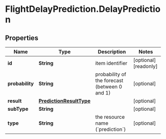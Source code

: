 # FlightDelayPrediction.DelayPrediction

## Properties

Name | Type | Description | Notes
------------ | ------------- | ------------- | -------------
**id** | **String** | item identifier | [optional] [readonly] 
**probability** | **String** | probability of the forecast (between 0 and 1) | [optional] 
**result** | [**PredictionResultType**](PredictionResultType.md) |  | [optional] 
**subType** | **String** |  | [optional] 
**type** | **String** | the resource name (&#x60;prediction&#x60;) | [optional] 



